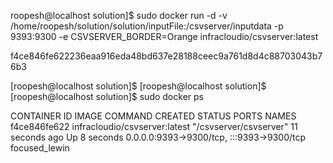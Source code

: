
roopesh@localhost solution]$ sudo docker run -d -v /home/roopesh/solution/solution/inputFile:/csvserver/inputdata -p 9393:9300 -e CSVSERVER_BORDER=Orange infracloudio/csvserver:latest

f4ce846fe622236eaa916eda48bd637e28188ceec9a761d8d4c88703043b76b3


[roopesh@localhost solution]$
[roopesh@localhost solution]$
[roopesh@localhost solution]$ sudo docker ps


CONTAINER ID   IMAGE                           COMMAND                  CREATED          STATUS         PORTS                                       NAMES
f4ce846fe622   infracloudio/csvserver:latest   "/csvserver/csvserver"   11 seconds ago   Up 8 seconds   0.0.0.0:9393->9300/tcp, :::9393->9300/tcp   focused_lewin


